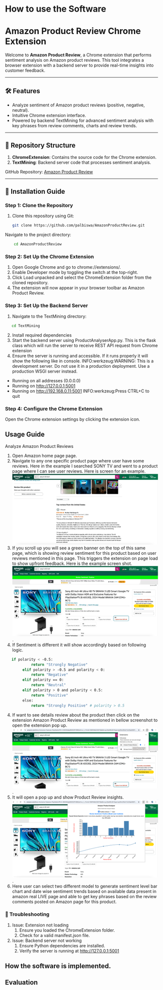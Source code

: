 # How to use the Software
# Amazon Product Review Chrome Extension

Welcome to **Amazon Product Review**, a Chrome extension that performs sentiment analysis on Amazon product reviews. This tool integrates a browser extension with a backend server to provide real-time insights into customer feedback.

---

## 🛠️ Features
- Analyze sentiment of Amazon product reviews (positive, negative, neutral).
- Intuitive Chrome extension interface.
- Powered by backend TextMining for advanced sentiment analysis with key phrases from review comments, charts and review trends.

---

## 📂 Repository Structure
1. **ChromeExtension**: Contains the source code for the Chrome extension.
2. **TextMining**: Backend server code that processes sentiment analysis.

GitHub Repository: [Amazon Product Review](https://github.com/palbiswa/AmazonProductReview)

---

## 🚀 Installation Guide

### Step 1: Clone the Repository
1. Clone this repository using Git:
   ```bash
   git clone https://github.com/palbiswa/AmazonProductReview.git

Navigate to the project directory:
```bash
    cd AmazonProductReview
```

### Step 2: Set Up the Chrome Extension
1. Open Google Chrome and go to chrome://extensions/.
2. Enable Developer mode by toggling the switch at the top-right.
3. Click Load unpacked and select the ChromeExtension folder from the cloned repository.
4. The extension will now appear in your browser toolbar as Amazon Product Review.

### Step 3: Set Up the Backend Server
1. Navigate to the TextMining directory:
```bash
   cd TextMining
```   
2. Install required dependencies
3. Start the backend server using ProductAnalyserApp.py. This is the flask class which will run the server to receive REST API request from Chrome extension
4. Ensure the server is running and accessible. If it runs properly it will show the following like in console.
 INFO:werkzeug:WARNING: This is a development server. Do not use it in a production deployment. Use a production WSGI server instead.
 * Running on all addresses (0.0.0.0)
 * Running on http://127.0.0.1:5001
 * Running on http://192.168.0.11:5001
INFO:werkzeug:Press CTRL+C to quit


### Step 4: Configure the Chrome Extension
Open the Chrome extension settings by clicking the extension icon.

## Usage Guide
Analyze Amazon Product Reviews
1. Open Amazon home page page.
2. Navigate to any one specific product page where user have some reviews. Here in the example I searched SONY TV and went to a product page where I can see user reviews.
Here is screen for an example.
![Sony TV Amazon Product Page](assets/amazon_product_page.png)
3. If you scroll up you will see a green banner on the top of this same page, which is showing
review sentiment for this product based on user reviews mentioned in this page. This triggers the extension on page load to show upfront feedback.
Here is the example screen shot.
![Green Sentiment Banner on Top of the page](assets/sentiment_banner.png).
4. If Sentiment is different it will show accordingly based on following logic.
```bash
   if polarity < -0.5:
            return "Strongly Negative"
        elif polarity > -0.5 and polarity < 0:
            return "Negative"
        elif polarity == 0:
            return "Neutral"
        elif polarity > 0 and polarity < 0.5:
            return "Positive"
        else:
            return "Strongly Positive" # polarity > 0.5
```
4. If want to see details review about the product then click on the extension Amazon Product Review as mentioned in bellow screenshot to open the extension pop up.
![Load Extension pop up](assets/invikeExtension.png).
5. It will open a pop up and show Product Review insights.
![Extension Pop Up Page](assets/pop-up_page.png).
6. Here user can select two different model to generate sentiment level bar chart and date wise sentiment trends based on available data present in amazon real LIVE page
and able to get key phrases based on the review comments posted on Amazon page for this product.

### 🔧 Troubleshooting
1. Issue: Extension not loading
      1. Ensure you loaded the ChromeExtension folder. 
      2. Check for a valid manifest.json file.
2. Issue: Backend server not working
      1. Ensure Python dependencies are installed.
      2. Verify the server is running at http://127.0.0.1:5001


## How the software is implemented.
## Evaluation